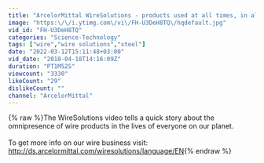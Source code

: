 ```yaml
---
title: "ArcelorMittal WireSolutions - products used at all times, in all places, by everyone"
image: "https:\/\/i.ytimg.com\/vi\/FH-U3DeH8TQ\/hqdefault.jpg"
vid_id: "FH-U3DeH8TQ"
categories: "Science-Technology"
tags: ["wire","wire solutions","steel"]
date: "2022-03-12T15:11:48+03:00"
vid_date: "2018-04-18T14:16:09Z"
duration: "PT1M52S"
viewcount: "3330"
likeCount: "29"
dislikeCount: ""
channel: "ArcelorMittal"
---
```

{% raw %}The WireSolutions video tells a quick story about the omnipresence of wire products in the lives of everyone on our planet. <br /><br />To get more info on our wire business visit: <a rel="nofollow" target="blank" href="http://ds.arcelormittal.com/wiresolutions/language/EN">http://ds.arcelormittal.com/wiresolutions/language/EN</a>{% endraw %}
